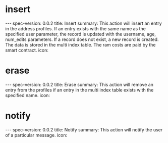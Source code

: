 <h1 class="contract">insert</h1>
---
spec-version: 0.0.2
title: Insert
summary: This action will insert  an entry in the address profiles. If an entry exists with the same name as the specified user parameter, the record is updated with the username, age, num_edits parameters. If a record does not exist, a new record is created. The data is stored in the multi index table. The ram costs are paid by the smart contract.
icon: 

<h1 class="contract">erase</h1>
---
spec-version: 0.0.2
title: Erase
summary: This action will remove an entry from the profiles if an entry in the multi index table exists with the specified name. 
icon:

<h1 class="contract">notify</h1>
---
spec-version: 0.0.2
title: Notify
summary: This action will notify the user of a particular message.
icon:

